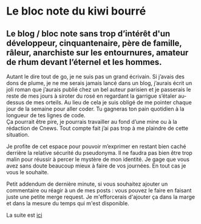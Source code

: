 # Le bloc note du kiwi bourré

## Le blog / bloc note sans trop d’intérêt d'un développeur, cinquantenaire, père de famille, râleur, anarchiste sur les entournures, amateur de rhum devant l’éternel et les hommes.

Autant le dire tout de go, je ne suis pas un grand écrivain. Si j’avais des dons de plume, je ne me serais jamais lancé dans un blog, j’aurais écrit un joli roman que j’aurais publié chez un bel auteur parisien et je passerais le reste de mes jours à siroter du rosé en regardant la garrigue s’étaler au-dessus de mes orteils. Au lieu de cela je suis obligé de me pointer chaque jour de la semaine pour aller coder. Tu gagneras ton pain quotidien à la longueur de tes lignes de code.  
Ça pourrait être pire, je pourrais travailler au fond d’une mine ou à la rédaction de Cnews. Tout compte fait j’ai pas trop à me plaindre de cette situation.

Je profite de cet espace pour pouvoir m’exprimer en restant bien caché derrière la relative sécurité du pseudonyma. Il ne faudra pas bien être trop malin pour réussir à percer le mystère de mon identité. Je gage que vous avez sans doute beaucoup mieux à faire de vos journées. En tout cas je vous le souhaite.

Petit addendum de dernière minute, si vous souhaitez ajouter un commentaire ou réagir à un de mes posts : vous pouvez le faire en faisant juste une petite merge request. Je m'efforcerais d'ajouter ça dans la marge et dans la mesure du temps qui m'est disponible.

La suite est [ici](https://drunkenkiwi.github.io/kode/index.md)
